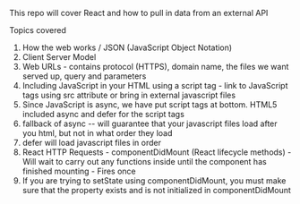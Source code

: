 This repo will cover React and how to pull in data from an external API

Topics covered

1. How the web works / JSON (JavaScript Object Notation)
2. Client Server Model
3. Web URLs - contains protocol (HTTPS), domain name, the files we want served up, query and parameters
4. Including JavaScript in your HTML using a script tag - link to JavaScript tags using src attribute or bring in external javascript files
5. Since JavaScript is async, we have put script tags at bottom. HTML5 included async and defer for the script tags
6. fallback of async -- will guarantee that your javascript files load after you html, but not in what order they load
7. defer will load javascript files in order
8. React HTTP Requests - componentDidMount (React lifecycle methods) - Will wait to carry out any functions inside until the component has finished mounting - Fires once
9. If you are trying to setState using componentDidMount, you must make sure that the property exists and is not initialized in componentDidMount
